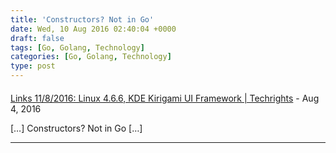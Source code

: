 ```yaml
---
title: 'Constructors? Not in Go'
date: Wed, 10 Aug 2016 02:40:04 +0000
draft: false
tags: [Go, Golang, Technology]
categories: [Go, Golang, Technology]
type: post
---
```



#### 
[Links 11/8/2016: Linux 4.6.6, KDE Kirigami UI Framework | Techrights](http://techrights.org/2016/08/11/kde-kirigami-ui-framework/ "") - <time datetime="2016-08-11 07:14:49">Aug 4, 2016</time>

\[…\] Constructors? Not in Go \[…\]
<hr />
